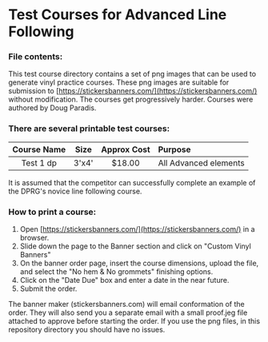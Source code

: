 # Test Courses for Advanced Line Following 

### File contents:
This test course directory contains a set of png images that can be used to generate vinyl practice courses. These png images are suitable for submission to [https://stickersbanners.com/](https://stickersbanners.com/) without modification. The courses get progressively harder. Courses were authored by Doug Paradis.

### There are several printable test courses:
|Course Name  | Size |Approx Cost| Purpose|
| :-------------: | :-------------: | :-------------: | :------------- |
| Test 1 dp  | 3'x4'  | $18.00  | All Advanced elements |


It is assumed that the competitor can successfully complete an example of the DPRG's novice line following course.

### How to print a course:
1. Open [https://stickersbanners.com/](https://stickersbanners.com/) in a browser. 
2. Slide down the page to the Banner section and click on "Custom Vinyl Banners"
3. On the banner order page, insert the course dimensions, upload the file, and select the "No hem  & No grommets" finishing options.
4. Click on the "Date Due" box and enter a date in the near future.
5. Submit the order.

The banner maker (stickersbanners.com) will email conformation of the order. They will also send you a separate email with a small proof.jeg file attached to approve before starting the order. If you use the png files, in this repository directory you should have no issues. 
